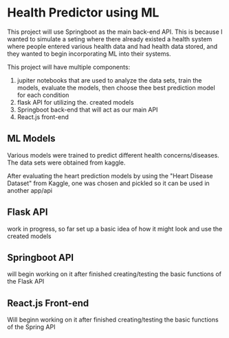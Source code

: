 # Health Predictor using ML

This project will use Springboot as the main back-end API. This is because I wanted to simulate a seting where there already existed a health system where people entered various health data and had health data stored, and they wanted to begin incorporating ML into their systems. 

This project will have multiple components: 
1. jupiter notebooks that are used to analyze the data sets, train the models, evaluate the models, then choose thee best prediction model for each condition
2. flask API for utilizing the. created models
3. Springboot back-end that will act as our main API
4. React.js front-end

## ML Models
Various models were trained to predict different health concerns/diseases. The data sets were obtained from kaggle. 

After evaluating the heart prediction models by using the "Heart Disease Dataset" from Kaggle, one was chosen and pickled so it can be used in another app/api

## Flask API
work in progress, so far set up a basic idea of how it might look and use the created models

## Springboot API
will begin working on it after finished creating/testing the basic functions of the Flask API

## React.js Front-end
Will beginn working on it after finished creating/testing the basic functions of the Spring API


